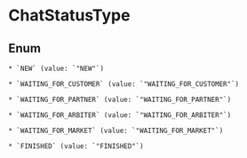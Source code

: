 
# ChatStatusType

## Enum


    * `NEW` (value: `"NEW"`)

    * `WAITING_FOR_CUSTOMER` (value: `"WAITING_FOR_CUSTOMER"`)

    * `WAITING_FOR_PARTNER` (value: `"WAITING_FOR_PARTNER"`)

    * `WAITING_FOR_ARBITER` (value: `"WAITING_FOR_ARBITER"`)

    * `WAITING_FOR_MARKET` (value: `"WAITING_FOR_MARKET"`)

    * `FINISHED` (value: `"FINISHED"`)



